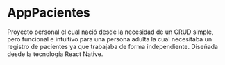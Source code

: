 # AppPacientes
Proyecto personal el cual nació desde la necesidad de un CRUD simple, pero funcional e intuitivo para una persona adulta la cual necesitaba un registro de pacientes ya que trabajaba de forma independiente. Diseñada desde la tecnología React Native.
